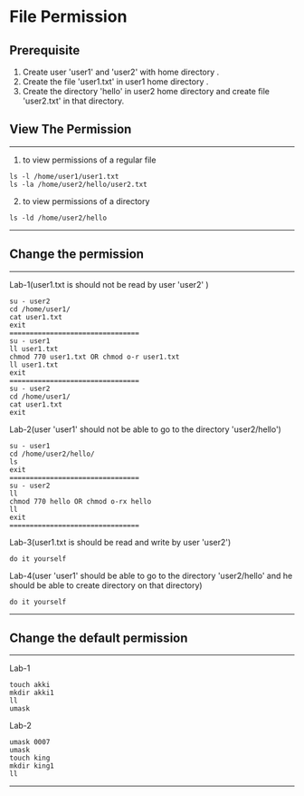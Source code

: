 # File Permission 

## Prerequisite
1. Create user 'user1' and 'user2' with home directory .
2. Create the file 'user1.txt' in user1 home directory .
3. Create the directory 'hello' in user2 home directory and create file 'user2.txt' in that directory.

## View The Permission
---
1. to view permissions of a regular file
```
ls -l /home/user1/user1.txt
ls -la /home/user2/hello/user2.txt
```
2. to view permissions of a directory
```
ls -ld /home/user2/hello
```
---
## Change the permission 
---
Lab-1(user1.txt is should not be read by user 'user2' )
```
su - user2
cd /home/user1/
cat user1.txt
exit
================================
su - user1
ll user1.txt
chmod 770 user1.txt OR chmod o-r user1.txt
ll user1.txt
exit
================================
su - user2
cd /home/user1/
cat user1.txt
exit 
```
Lab-2(user 'user1' should not be able to go to the directory 'user2/hello')
```
su - user1
cd /home/user2/hello/
ls
exit
================================
su - user2
ll
chmod 770 hello OR chmod o-rx hello
ll
exit
================================
```
Lab-3(user1.txt is should be read and write by user 'user2')
```
do it yourself
```
Lab-4(user 'user1' should be able to go to the directory 'user2/hello' and he should be able to create directory on that directory)
```
do it yourself
```
---
## Change the default permission 
---
Lab-1
```
touch akki
mkdir akki1
ll 
umask
```
Lab-2
```
umask 0007
umask
touch king
mkdir king1
ll
```
---
